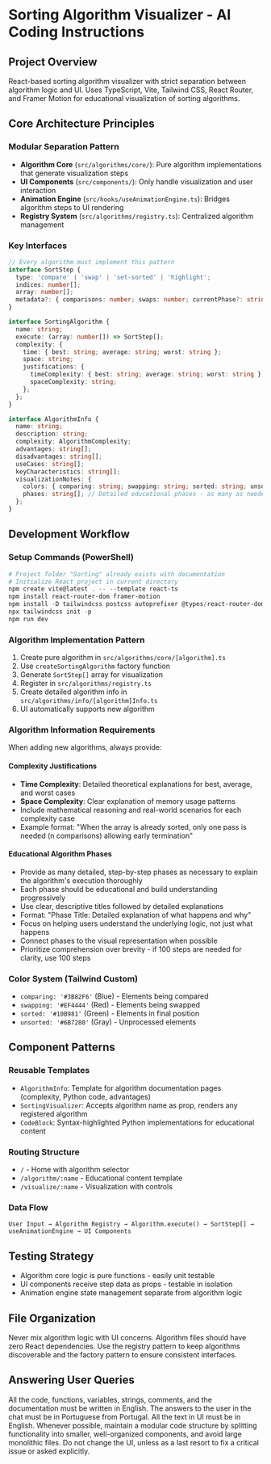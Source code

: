 # Sorting Algorithm Visualizer - AI Coding Instructions

## Project Overview
React-based sorting algorithm visualizer with strict separation between algorithm logic and UI. Uses TypeScript, Vite, Tailwind CSS, React Router, and Framer Motion for educational visualization of sorting algorithms.

## Core Architecture Principles

### Modular Separation Pattern
- **Algorithm Core** (`src/algorithms/core/`): Pure algorithm implementations that generate visualization steps
- **UI Components** (`src/components/`): Only handle visualization and user interaction  
- **Animation Engine** (`src/hooks/useAnimationEngine.ts`): Bridges algorithm steps to UI rendering
- **Registry System** (`src/algorithms/registry.ts`): Centralized algorithm management

### Key Interfaces
```typescript
// Every algorithm must implement this pattern
interface SortStep {
  type: 'compare' | 'swap' | 'set-sorted' | 'highlight';
  indices: number[];
  array: number[];
  metadata?: { comparisons: number; swaps: number; currentPhase?: string };
}

interface SortingAlgorithm {
  name: string;
  execute: (array: number[]) => SortStep[];
  complexity: { 
    time: { best: string; average: string; worst: string }; 
    space: string;
    justifications: {
      timeComplexity: { best: string; average: string; worst: string };
      spaceComplexity: string;
    };
  };
}

interface AlgorithmInfo {
  name: string;
  description: string;
  complexity: AlgorithmComplexity;
  advantages: string[];
  disadvantages: string[];
  useCases: string[];
  keyCharacteristics: string[];
  visualizationNotes: {
    colors: { comparing: string; swapping: string; sorted: string; unsorted: string };
    phases: string[]; // Detailed educational phases - as many as needed for full comprehension
  };
}
```

## Development Workflow

### Setup Commands (PowerShell)
```powershell
# Project folder "Sorting" already exists with documentation
# Initialize React project in current directory
npm create vite@latest . -- --template react-ts
npm install react-router-dom framer-motion
npm install -D tailwindcss postcss autoprefixer @types/react-router-dom
npx tailwindcss init -p
npm run dev
```

### Algorithm Implementation Pattern
1. Create pure algorithm in `src/algorithms/core/[algorithm].ts`
2. Use `createSortingAlgorithm` factory function
3. Generate `SortStep[]` array for visualization
4. Register in `src/algorithms/registry.ts`
5. Create detailed algorithm info in `src/algorithms/info/[algorithm]Info.ts`
6. UI automatically supports new algorithm

### Algorithm Information Requirements
When adding new algorithms, always provide:

#### Complexity Justifications
- **Time Complexity**: Detailed theoretical explanations for best, average, and worst cases
- **Space Complexity**: Clear explanation of memory usage patterns
- Include mathematical reasoning and real-world scenarios for each complexity case
- Example format: "When the array is already sorted, only one pass is needed (n comparisons) allowing early termination"

#### Educational Algorithm Phases
- Provide as many detailed, step-by-step phases as necessary to explain the algorithm's execution thoroughly
- Each phase should be educational and build understanding progressively
- Use clear, descriptive titles followed by detailed explanations
- Format: "Phase Title: Detailed explanation of what happens and why"
- Focus on helping users understand the underlying logic, not just what happens
- Connect phases to the visual representation when possible
- Prioritize comprehension over brevity - if 100 steps are needed for clarity, use 100 steps

### Color System (Tailwind Custom)
- `comparing: '#3B82F6'` (Blue) - Elements being compared
- `swapping: '#EF4444'` (Red) - Elements being swapped
- `sorted: '#10B981'` (Green) - Elements in final position
- `unsorted: '#6B7280'` (Gray) - Unprocessed elements

## Component Patterns

### Reusable Templates
- `AlgorithmInfo`: Template for algorithm documentation pages (complexity, Python code, advantages)
- `SortingVisualizer`: Accepts algorithm name as prop, renders any registered algorithm
- `CodeBlock`: Syntax-highlighted Python implementations for educational content

### Routing Structure
- `/` - Home with algorithm selector
- `/algorithm/:name` - Educational content template
- `/visualize/:name` - Visualization with controls

### Data Flow
```
User Input → Algorithm Registry → Algorithm.execute() → SortStep[] → useAnimationEngine → UI Components
```

## Testing Strategy
- Algorithm core logic is pure functions - easily unit testable
- UI components receive step data as props - testable in isolation
- Animation engine state management separate from algorithm logic

## File Organization
Never mix algorithm logic with UI concerns. Algorithm files should have zero React dependencies. Use the registry pattern to keep algorithms discoverable and the factory pattern to ensure consistent interfaces.

## Answering User Queries
All the code, functions, variables, strings, comments, and the documentation must be written in English.
The answers to the user in the chat must be in Portuguese from Portugal.
All the text in UI must be in English.
Whenever possible, maintain a modular code structure by splitting functionality into smaller, well-organized components, and avoid large monolithic files.
Do not change the UI, unless as a last resort to fix a critical issue or asked explicitly.